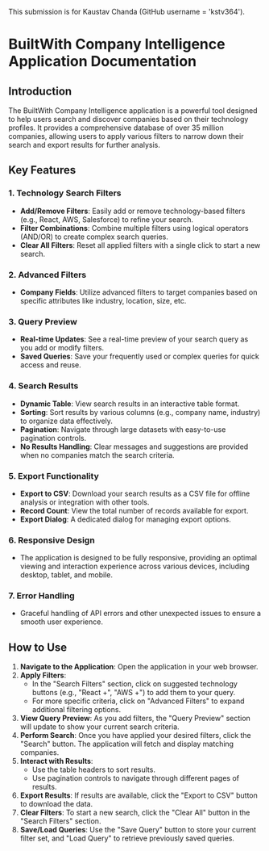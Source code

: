 This submission is for Kaustav Chanda (GitHub username = 'kstv364').

# BuiltWith Company Intelligence Application Documentation

## Introduction

The BuiltWith Company Intelligence application is a powerful tool designed to help users search and discover companies based on their technology profiles. It provides a comprehensive database of over 35 million companies, allowing users to apply various filters to narrow down their search and export results for further analysis.

## Key Features

### 1. Technology Search Filters
- **Add/Remove Filters**: Easily add or remove technology-based filters (e.g., React, AWS, Salesforce) to refine your search.
- **Filter Combinations**: Combine multiple filters using logical operators (AND/OR) to create complex search queries.
- **Clear All Filters**: Reset all applied filters with a single click to start a new search.

### 2. Advanced Filters
- **Company Fields**: Utilize advanced filters to target companies based on specific attributes like industry, location, size, etc.

### 3. Query Preview
- **Real-time Updates**: See a real-time preview of your search query as you add or modify filters.
- **Saved Queries**: Save your frequently used or complex queries for quick access and reuse.

### 4. Search Results
- **Dynamic Table**: View search results in an interactive table format.
- **Sorting**: Sort results by various columns (e.g., company name, industry) to organize data effectively.
- **Pagination**: Navigate through large datasets with easy-to-use pagination controls.
- **No Results Handling**: Clear messages and suggestions are provided when no companies match the search criteria.

### 5. Export Functionality
- **Export to CSV**: Download your search results as a CSV file for offline analysis or integration with other tools.
- **Record Count**: View the total number of records available for export.
- **Export Dialog**: A dedicated dialog for managing export options.

### 6. Responsive Design
- The application is designed to be fully responsive, providing an optimal viewing and interaction experience across various devices, including desktop, tablet, and mobile.

### 7. Error Handling
- Graceful handling of API errors and other unexpected issues to ensure a smooth user experience.

## How to Use

1.  **Navigate to the Application**: Open the application in your web browser.
2.  **Apply Filters**:
    *   In the "Search Filters" section, click on suggested technology buttons (e.g., "React +", "AWS +") to add them to your query.
    *   For more specific criteria, click on "Advanced Filters" to expand additional filtering options.
3.  **View Query Preview**: As you add filters, the "Query Preview" section will update to show your current search criteria.
4.  **Perform Search**: Once you have applied your desired filters, click the "Search" button. The application will fetch and display matching companies.
5.  **Interact with Results**:
    *   Use the table headers to sort results.
    *   Use pagination controls to navigate through different pages of results.
6.  **Export Results**: If results are available, click the "Export to CSV" button to download the data.
7.  **Clear Filters**: To start a new search, click the "Clear All" button in the "Search Filters" section.
8.  **Save/Load Queries**: Use the "Save Query" button to store your current filter set, and "Load Query" to retrieve previously saved queries.
